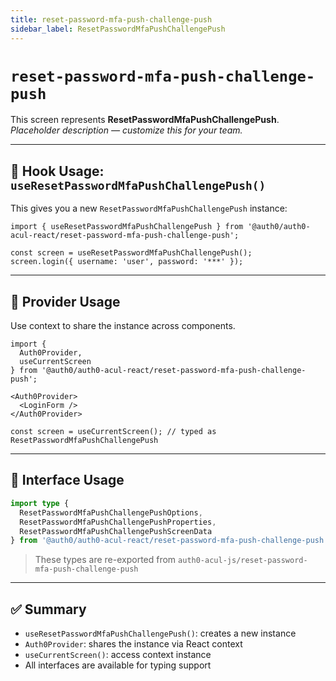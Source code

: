 ```yaml
---
title: reset-password-mfa-push-challenge-push
sidebar_label: ResetPasswordMfaPushChallengePush
---
```


# `reset-password-mfa-push-challenge-push`

This screen represents **ResetPasswordMfaPushChallengePush**.  
_Placeholder description — customize this for your team._

---

## 🔹 Hook Usage: `useResetPasswordMfaPushChallengePush()`

This gives you a new `ResetPasswordMfaPushChallengePush` instance:

```tsx
import { useResetPasswordMfaPushChallengePush } from '@auth0/auth0-acul-react/reset-password-mfa-push-challenge-push';

const screen = useResetPasswordMfaPushChallengePush();
screen.login({ username: 'user', password: '***' });
```

---

## 🔹 Provider Usage

Use context to share the instance across components.

```tsx
import {
  Auth0Provider,
  useCurrentScreen
} from '@auth0/auth0-acul-react/reset-password-mfa-push-challenge-push';

<Auth0Provider>
  <LoginForm />
</Auth0Provider>
```

```tsx
const screen = useCurrentScreen(); // typed as ResetPasswordMfaPushChallengePush
```

---

## 🔹 Interface Usage

```ts
import type {
  ResetPasswordMfaPushChallengePushOptions,
  ResetPasswordMfaPushChallengePushProperties,
  ResetPasswordMfaPushChallengePushScreenData
} from '@auth0/auth0-acul-react/reset-password-mfa-push-challenge-push';
```

> These types are re-exported from `auth0-acul-js/reset-password-mfa-push-challenge-push`

---

## ✅ Summary

- `useResetPasswordMfaPushChallengePush()`: creates a new instance
- `Auth0Provider`: shares the instance via React context
- `useCurrentScreen()`: access context instance
- All interfaces are available for typing support
